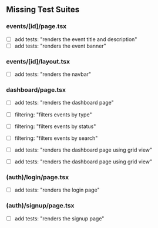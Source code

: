 ## Missing Test Suites

### events/[id]/page.tsx

- [ ] add tests: "renders the event title and description"
- [ ] add tests: "renders the event banner"

### events/[id]/layout.tsx

- [ ] add tests: "renders the navbar"

### dashboard/page.tsx

- [ ] add tests: "renders the dashboard page"
- [ ] filtering: "filters events by type"
- [ ] filtering: "filters events by status"
- [ ] filtering: "filters events by search"
- [ ] add tests: "renders the dashboard page using grid view"
- [ ] add tests: "renders the dashboard page using grid view"


### (auth)/login/page.tsx

- [ ] add tests: "renders the login page"


### (auth)/signup/page.tsx

- [ ] add tests: "renders the signup page"